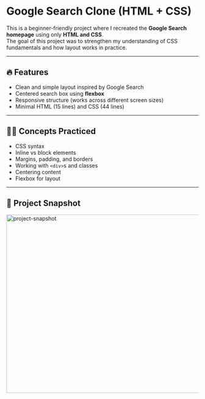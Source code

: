 # Google Search Clone (HTML + CSS)

This is a beginner-friendly project where I recreated the **Google Search homepage** using only **HTML and CSS**.  
The goal of this project was to strengthen my understanding of CSS fundamentals and how layout works in practice.

---

## 🔥 Features
- Clean and simple layout inspired by Google Search  
- Centered search box using **flexbox**  
- Responsive structure (works across different screen sizes)  
- Minimal HTML (15 lines) and CSS (44 lines)  

---

## 🧑‍💻 Concepts Practiced
- CSS syntax  
- Inline vs block elements  
- Margins, padding, and borders  
- Working with `<div>`s and classes  
- Centering content  
- Flexbox for layout  

---

## 📂 Project Snapshot
<img width="959" height="469" alt="project-snapshot" src="https://github.com/user-attachments/assets/d7f76e54-c025-4f22-baf5-9077d314fdda" />

